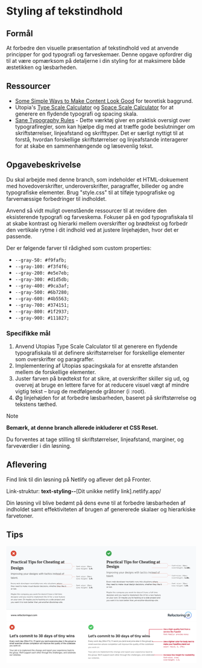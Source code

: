 # **Styling af tekstindhold**

## Formål

At forbedre den visuelle præsentation af tekstindhold ved at anvende principper for god typografi og farveskemaer. Denne opgave opfordrer dig til at være opmærksom på detaljerne i din styling for at maksimere både æstetikken og læsbarheden.

## Ressourcer

- [Some Simple Ways to Make Content Look Good](https://set.studio/some-simple-ways-to-make-content-look-good/) for teoretisk baggrund.
- Utopia's [Type Scale Calculator](https://utopia.fyi/type/calculator/?c=320,16,1.25,1240,18,1.333,5,1,&s=0.75%7C0.5%7C0.25,1.5%7C2%7C3%7C4%7C6,s-l&g=s,l,xl,12) og [Space Scale Calculator](https://utopia.fyi/space/calculator?c=320,16,1.25,1240,18,1.333,5,1,&s=0.75%7C0.5%7C0.25,1.5%7C2%7C3%7C4%7C6,s-l&g=s,l,xl,12) for at generere en flydende typografi og spacing skala.
- [Sane Typography Rules](https://anthonyhobday.com/sideprojects/saferules/) - Dette værktøj giver en praktisk oversigt over typografiregler, som kan hjælpe dig med at træffe gode beslutninger om skriftstørrelser, linjeafstand og skrifttyper. Det er særligt nyttigt til at forstå, hvordan forskellige skriftstørrelser og linjeafstande interagerer for at skabe en sammenhængende og læsevenlig tekst.

## Opgavebeskrivelse

Du skal arbejde med denne branch, som indeholder et HTML-dokuement med hovedoverskrifter, underoverskrifter, paragraffer, billeder og andre typografiske elementer. Brug "style.css" til at tilføje typografiske og farvemæssige forbedringer til indholdet.

Anvend så vidt muligt ovenstående ressourcer til at revidere den eksisterende typografi og farveskema. Fokuser på en god typografiskala til at skabe kontrast og hierarki mellem overskrifter og brødtekst og forbedr den vertikale rytme i dit indhold ved at justere linjehøjden, hvor det er passende.

Der er følgende farver til rådighed som custom properties:

- `--gray-50: #f9fafb;`
- `--gray-100: #f3f4f6;`
- `--gray-200: #e5e7eb;`
- `--gray-300: #d1d5db;`
- `--gray-400: #9ca3af;`
- `--gray-500: #6b7280;`
- `--gray-600: #4b5563;`
- `--gray-700: #374151;`
- `--gray-800: #1f2937;`
- `--gray-900: #111827;`

### Specifikke mål

1. Anvend Utopias Type Scale Calculator til at generere en flydende typografiskala til at definere skriftstørrelser for forskellige elementer som overskrifter og paragraffer.
2. Implementering af Utopias spacingskala for at ensrette afstanden mellem de forskellige elementer.
3. Juster farven på brødtekst for at sikre, at overskrifter skiller sig ud, og overvej at bruge en lettere farve for at reducere visuel vægt af mindre vigtig tekst – brug de medfølgende gråtoner (i :root).
4. Øg linjehøjden for at forbedre læsbarheden, baseret på skriftstørrelse og tekstens tæthed.

> [!NOTE]  
> **Bemærk, at denne branch allerede inkluderer et CSS Reset.**

Du forventes at tage stilling til skriftstørrelser, linjeafstand, marginer, og farveværdier i din løsning.

## Aflevering

Find link til din løsning på Netlify og aflever det på Fronter.

Link-struktur: **text-styling--**[Dit unikke netlify link].netlify.app/

Din løsning vil blive bedømt på dens evne til at forbedre læsbarheden af indholdet samt effektiviteten af brugen af genererede skalaer og hierarkiske farvetoner.

## Tips

![billede 2](/assets/2.png)
![billede 1](/assets/1.png)
